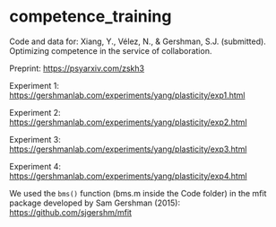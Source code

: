 # competence_training

Code and data for: Xiang, Y., Vélez, N., & Gershman, S.J. (submitted). Optimizing competence in the service of collaboration.

Preprint: https://psyarxiv.com/zskh3

Experiment 1: https://gershmanlab.com/experiments/yang/plasticity/exp1.html 

Experiment 2: https://gershmanlab.com/experiments/yang/plasticity/exp2.html 

Experiment 3: https://gershmanlab.com/experiments/yang/plasticity/exp3.html 

Experiment 4: https://gershmanlab.com/experiments/yang/plasticity/exp4.html 

We used the `bms()` function (bms.m inside the Code folder) in the mfit package developed by Sam Gershman (2015): https://github.com/sjgershm/mfit
